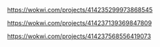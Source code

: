 https://wokwi.com/projects/414235299973868545

https://wokwi.com/projects/414237139369847809

https://wokwi.com/projects/414237568556419073

